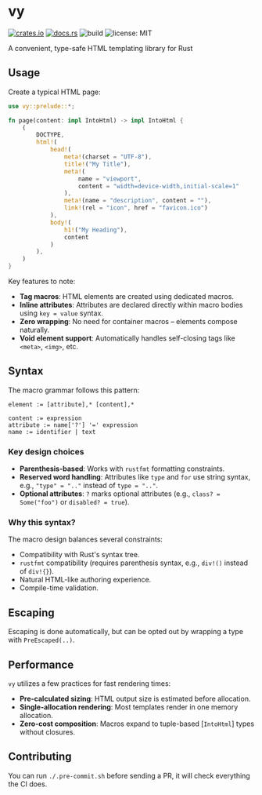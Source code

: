 # vy

[![crates.io](https://img.shields.io/crates/v/vy.svg)](https://crates.io/crates/vy)
[![docs.rs](https://docs.rs/vy/badge.svg)](https://docs.rs/vy)
![build](https://github.com/jonahlund/vy/actions/workflows/ci.yml/badge.svg)
![license: MIT](https://img.shields.io/crates/l/vy.svg)

A convenient, type-safe HTML templating library for Rust

## Usage

Create a typical HTML page:

```rust
use vy::prelude::*;

fn page(content: impl IntoHtml) -> impl IntoHtml {
    (
        DOCTYPE,
        html!(
            head!(
                meta!(charset = "UTF-8"),
                title!("My Title"),
                meta!(
                    name = "viewport",
                    content = "width=device-width,initial-scale=1"
                ),
                meta!(name = "description", content = ""),
                link!(rel = "icon", href = "favicon.ico")
            ),
            body!(
                h1!("My Heading"),
                content
            )
        ),
    )
}
```

Key features to note:

- **Tag macros**: HTML elements are created using dedicated macros.
- **Inline attributes**: Attributes are declared directly within macro bodies using `key = value` syntax.
- **Zero wrapping**: No need for container macros – elements compose naturally.
- **Void element support**: Automatically handles self-closing tags like `<meta>`, `<img>`, etc.

## Syntax

The macro grammar follows this pattern:

```text
element := [attribute],* [content],*

content := expression
attribute := name['?'] '=' expression
name := identifier | text
```

### Key design choices

- **Parenthesis-based**: Works with `rustfmt` formatting constraints.
- **Reserved word handling**: Attributes like `type` and `for` use string syntax, e.g., `"type" = ".."` instead of `type = ".."`.
- **Optional attributes**: `?` marks optional attributes (e.g., `class? = Some("foo")` or `disabled? = true`).

### Why this syntax?

The macro design balances several constraints:

- Compatibility with Rust's syntax tree.
- `rustfmt` compatibility (requires parenthesis syntax, e.g., `div!()` instead of `div!{}`).
- Natural HTML-like authoring experience.
- Compile-time validation.

## Escaping

Escaping is done automatically, but can be opted out by wrapping a type with `PreEscaped(..)`.

## Performance

`vy` utilizes a few practices for fast rendering times:

- **Pre-calculated sizing**: HTML output size is estimated before allocation.
- **Single-allocation rendering**: Most templates render in one memory allocation.
- **Zero-cost composition**: Macros expand to tuple-based [`IntoHtml`] types without closures.


## Contributing

You can run `./.pre-commit.sh` before sending a PR, it will check everything the CI does.
